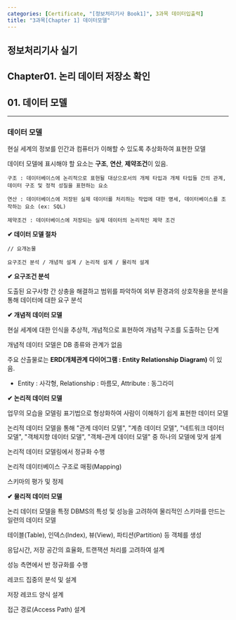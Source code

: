 ```yaml
---
categories: [Certificate, "[정보처리기사 Book1]", 3과목 데이터입출력]
title: "3과목[Chapter 1] 데이터모델"
---
```


## 정보처리기사 실기

## Chapter01. 논리 데이터 저장소 확인

## 01. 데이터 모델

<hr>

### 데이터 모델

현실 세계의 정보를 인간과 컴퓨터가 이해할 수 있도록 추상화하여 표현한 모델

데이터 모델에 표시해야 할 요소는 **구조**, **연산**, **제약조건**이 있음.

```
구조 : 데이터베이스에 논리적으로 표현될 대상으로서의 개체 타입과 개체 타입들 간의 관계, 데이터 구조 및 정적 성질을 표현하는 요소

연산 : 데이터베이스에 저장된 실제 데이터를 처리하는 작업에 대한 명세, 데이터베이스를 조작하는 요소 (ex: SQL)

제약조건 : 데이터베이스에 저장되는 실제 데이터의 논리적인 제약 조건
```

**✔ 데이터 모델 절차**

```
// 요개논물

요구조건 분석 / 개념적 설계 / 논리적 설계 / 물리적 설계
```

**✔ 요구조건 분석**

도출된 요구사항 간 상충을 해결하고 범위를 파악하여 외부 환경과의 상호작용을 분석을 통해 데이터에 대한 요구 분석

**✔ 개념적 데이터 모델**

현실 세계에 대한 인식을 추상적, 개념적으로 표현하여 개념적 구조를 도출하는 단계

개념적 데이터 모델은 DB 종류와 관계가 없음

주요 산출물로는 **ERD(개체관계 다이어그램 : Entity Relationship Diagram)** 이 있음.

- Entity : 사각형, Relationship : 마름모, Attribute : 동그라미

**✔ 논리적 데이터 모델**

업무의 모습을 모델링 표기법으로 형상화하여 사람이 이해하기 쉽게 표현한 데이터 모델

논리적 데이터 모델을 통해 "관계 데이터 모델", "계층 데이터 모델", "네트워크 데이터 모델", "객체지향 데이터 모델", "객체-관계 데이터 모델" 중 하나의 모델에 맞게 설계

논리적 데이터 모델링에서 정규화 수행

논리적 데이터베이스 구조로 매핑(Mapping)

스키마의 평가 및 정제

**✔ 물리적 데이터 모델**

논리 데이터 모델을 특정 DBMS의 특성 및 성능을 고려하여 물리적인 스키마를 만드는 일련의 데이터 모델

테이블(Table), 인덱스(Index), 뷰(View), 파티션(Partition) 등 객체를 생성

응답시간, 저장 공간의 효율화, 트랜잭션 처리를 고려하여 설계

성능 측면에서 반 정규화를 수행

레코드 집중의 분석 및 설계

저장 레코드 양식 설계

접근 경로(Access Path) 설계
